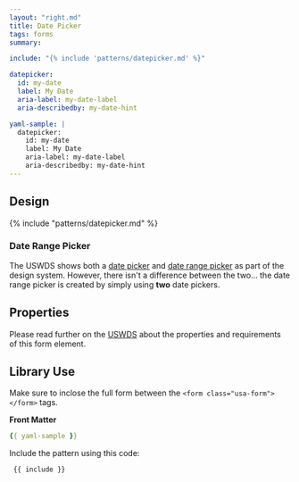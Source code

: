 ```yaml
---
layout: "right.md"
title: Date Picker
tags: forms
summary:

include: "{% include 'patterns/datepicker.md' %}"

datepicker:
  id: my-date
  label: My Date
  aria-label: my-date-label
  aria-describedby: my-date-hint

yaml-sample: |
  datepicker:
    id: my-date
    label: My Date
    aria-label: my-date-label
    aria-describedby: my-date-hint
---
```



## Design
{% include "patterns/datepicker.md" %}

### Date Range Picker
The USWDS shows both a [date picker](https://designsystem.digital.gov/components/date-picker/) and [date range picker](https://designsystem.digital.gov/components/date-range-picker/) as part of the design system. However, there isn't a difference between the two... the date range picker is created by simply using **two** date pickers.

## Properties
Please read further on the [USWDS](https://designsystem.digital.gov/components/date-picker/#using-the-date-picker-component-2) about the properties and requirements of this form element.

## Library Use
Make sure to inclose the full form between the `<form class="usa-form"> </form>` tags.


**Front Matter**
``` yml
{{ yaml-sample }}
```

Include the pattern using this code:

``` markdown
 {{ include }}